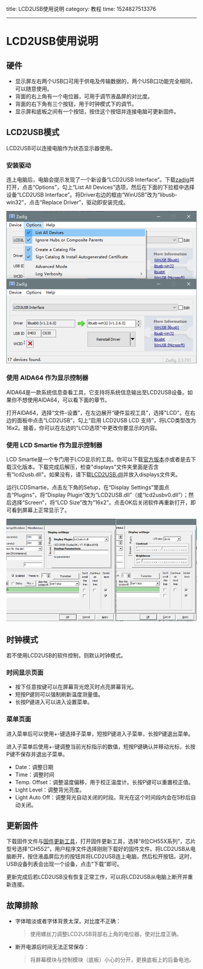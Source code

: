 title: LCD2USB使用说明
category: 教程
time: 1524827513376

---

# LCD2USB使用说明

## 硬件

- 显示屏左右两个USB口可用于供电及传输数据的，两个USB口功能完全相同，可以随意使用。
- 背面的右上角有一个电位器，可用于调节液晶屏的对比度。
- 背面的右下角有三个按钮，用于时钟模式下的调节。
- 显示屏和底板之间有一个按钮，按住这个按钮并连接电脑可更新固件。

## LCD2USB模式

LCD2USB可以连接电脑作为状态显示器使用。

### 安装驱动

连上电脑后，电脑会提示发现了一个新设备“LCD2USB Interface”。下载[zadig](http://zadig.akeo.ie/downloads/zadig.exe)并打开，点击“Options”，勾上“List All Devices”选项，然后在下面的下拉框中选择设备“LCD2USB Interface”。将Driver右边的框由“WinUSB”改为“libusb-win32”，点击“Replace Driver”，驱动即安装完成。

![](lcd2usb/zadig.png)

### 使用 AIDA64 作为显示控制器

AIDA64是一款系统信息查看工具，它支持将系统信息输出至LCD2USB设备。如果你不想使用AIDA64，可以看下面的章节。

打开AIDA64，选择“文件-设置”，在左边展开“硬件监视工具”，选择"LCD"。在右边的面板中点击“LCD2USB”，勾上“启用 LCD2USB LCD 支持”，将LCD类型改为16x2。接着，你可以在左边的"LCD选项"中更改你要显示的内容。

### 使用 LCD Smartie 作为显示控制器

LCD Smartie是一个专门用于LCD显示的工具。你可以下载[官方版本](https://sourceforge.net/projects/lcdsmartie/files/lcdsmartie/5.4.2.92%2B%2B/LCD_Smartie_v5.4.2.92%2B%2B.zip/download)亦或者是去下载汉化版本。下载完成后解压，检查"displays"文件夹里面是否含有"lcd2usb.dll"。如果没有，请下载[LCD2USB.dll](https://github.com/harbaum/LCD2USB/raw/master/contrib/LCD2USB.dll)并放入displays文件夹。

运行LCDSmartie，点击左下角的Setup，在“Display Settings”里面点击“Plugins”，将“Display Plugin”改为“LCD2USB.dll”（或“lcd2usbv0.dll”）；然后选择“Screen”，将“LCD Size”改为“16x2”。点击OK后关闭软件再重新打开，即可看到屏幕上正常显示了。

![](lcd2usb/01.png)

## 时钟模式

若不使用LCD2USB的软件控制，则默认时钟模式。

### 时间显示页面

- 按下任意按键可以在屏幕背光熄灭时点亮屏幕背光。
- 短按P键则可以强制刷新温度测量值。
- 长按P键进入可以进入设置菜单。

### 菜单页面

进入菜单后可以使用+-键选择子菜单，短按P键进入子菜单，长按P键退出菜单。

进入子菜单后使用+-键调整当前光标指示的数值，短按P键确认并移动光标，长按P键不保存并退出子菜单。

- Date：调整日期
- Time：调整时间
- Temp. Offset：调整温度偏移，用于校正温度计。长按P键可以重置校正值。
- Light Level：调整背光亮度。
- Light Auto Off：调整背光自动关闭的时段。背光在这个时间段内会在5秒后自动关闭。

## 更新固件

下载固件文件与[固件更新工具](http://wch.cn/download/WCHISPTool_Setup_exe.html)，打开固件更新工具，选择“8位CH55X系列”，芯片型号选择“CH552”，用户程序文件选择刚刚下载好的固件文件。将LCD2USB从电脑断开，按住液晶屏后方的按钮并将LCD2USB连上电脑，然后松开按钮。这时，USB设备列表会出现一个设备，点击“下载”即可。

更新完成后若LCD2USB没有恢复正常工作，可以将LCD2USB从电脑上断开并重新连接。

## 故障排除

- 字体暗淡或者字体背景太深，对比度不正确：

  > 使用螺丝刀调整LCD2USB背部右上角的电位器，使对比度正确。

- 断开电源后时间无法正常保存：

  > 将屏幕模块与控制模块（底板）小心的分开，更换底板上的后备电池。





